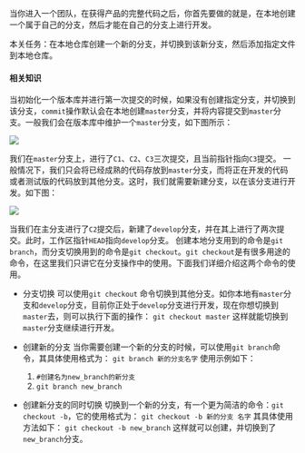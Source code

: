 当你进入一个团队，在获得产品的完整代码之后，你首先要做的就是，在本地创建一个属于自己的分支，然后才能在自己的分支上进行开发。

本关任务：在本地仓库创建一个新的分支，并切换到该新分支，然后添加指定文件到本地仓库。

#### 相关知识

当初始化一个版本库并进行第一次提交的时候，如果没有创建指定分支，并切换到该分支，`commit`操作默认会在本地创建`master`分支，并将内容提交到`master`分支。一般我们会在版本库中维护一个`master`分支，如下图所示：

![](https://data.educoder.net/api/attachments/184231)

我们在`master`分支上，进行了`C1`、`C2`、`C3`三次提交，且当前指针指向`C3`提交。 一般情况下，我们只会将已经成熟的代码存放到`master`分支，而将正在开发的代码或者测试版的代码放到其他分支。这时，我们就需要新建分支，以在该分支进行开发。如下图：

![](https://data.educoder.net/api/attachments/184232)

当我们在主分支进行了`C2`提交后，新建了`develop`分支，并在其上进行了两次提交。此时，工作区指针`HEAD`指向`develop`分支。 创建本地分支用到的命令是`git branch`，而分支切换用到的命令是`git checkout`。`git checkout`是有很多用途的命令，在这里我们只讲它在分支操作中的使用。下面我们详细介绍这两个命令的使用。

-   分支切换 可以使用`git checkout` 命令切换到其他分支。如你本地有`master`分支和`develop`分支，目前你正处于`develop`分支进行开发，现在你想切换到`master`去，则可以执行下面的操作： `git checkout master` 这样就能切换到`master`分支继续进行开发。

-   创建新的分支 当你需要创建一个新的分支的时候，可以使用`git branch`命令，其具体使用格式为： `git branch 新的分支名字` 使用示例如下：
    
    1.  `#创建名为new_branch的新分支`
    2.  `git branch new_branch`
    
-   创建新分支的同时切换 切换到一个新的分支，有一个更为简洁的命令：`git checkout -b`，它的使用格式为： `git checkout -b 新的分支 名字` 其具体使用方法如下： `git checkout -b new_branch` 这样就可以创建，并切换到了`new_branch`分支。